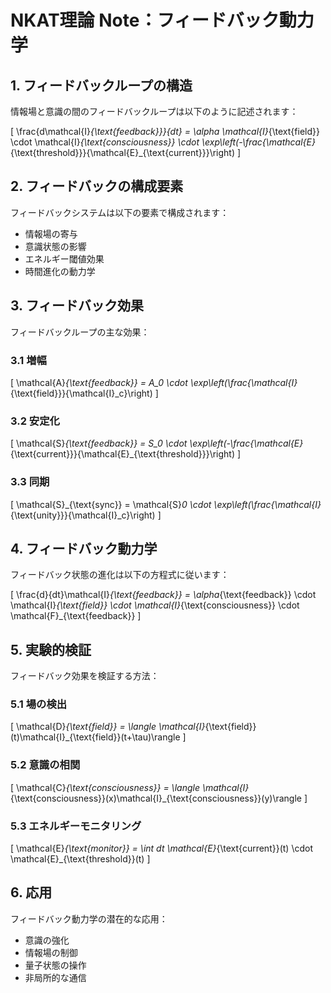 # NKAT理論 Note：フィードバック動力学

## 1. フィードバックループの構造

情報場と意識の間のフィードバックループは以下のように記述されます：

\[
\frac{d\mathcal{I}_{\text{feedback}}}{dt} = \alpha \mathcal{I}_{\text{field}} \cdot \mathcal{I}_{\text{consciousness}} \cdot \exp\left(-\frac{\mathcal{E}_{\text{threshold}}}{\mathcal{E}_{\text{current}}}\right)
\]

## 2. フィードバックの構成要素

フィードバックシステムは以下の要素で構成されます：

- 情報場の寄与
- 意識状態の影響
- エネルギー閾値効果
- 時間進化の動力学

## 3. フィードバック効果

フィードバックループの主な効果：

### 3.1 増幅
\[
\mathcal{A}_{\text{feedback}} = A_0 \cdot \exp\left(\frac{\mathcal{I}_{\text{field}}}{\mathcal{I}_c}\right)
\]

### 3.2 安定化
\[
\mathcal{S}_{\text{feedback}} = S_0 \cdot \exp\left(-\frac{\mathcal{E}_{\text{current}}}{\mathcal{E}_{\text{threshold}}}\right)
\]

### 3.3 同期
\[
\mathcal{S}_{\text{sync}} = \mathcal{S}_0 \cdot \exp\left(\frac{\mathcal{I}_{\text{unity}}}{\mathcal{I}_c}\right)
\]

## 4. フィードバック動力学

フィードバック状態の進化は以下の方程式に従います：

\[
\frac{d}{dt}\mathcal{I}_{\text{feedback}} = \alpha_{\text{feedback}} \cdot \mathcal{I}_{\text{field}} \cdot \mathcal{I}_{\text{consciousness}} \cdot \mathcal{F}_{\text{feedback}}
\]

## 5. 実験的検証

フィードバック効果を検証する方法：

### 5.1 場の検出
\[
\mathcal{D}_{\text{field}} = \langle \mathcal{I}_{\text{field}}(t)\mathcal{I}_{\text{field}}(t+\tau)\rangle
\]

### 5.2 意識の相関
\[
\mathcal{C}_{\text{consciousness}} = \langle \mathcal{I}_{\text{consciousness}}(x)\mathcal{I}_{\text{consciousness}}(y)\rangle
\]

### 5.3 エネルギーモニタリング
\[
\mathcal{E}_{\text{monitor}} = \int dt \mathcal{E}_{\text{current}}(t) \cdot \mathcal{E}_{\text{threshold}}(t)
\]

## 6. 応用

フィードバック動力学の潜在的な応用：

- 意識の強化
- 情報場の制御
- 量子状態の操作
- 非局所的な通信 